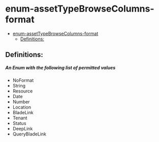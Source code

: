 <a name="enum-assettypebrowsecolumns-format"></a>
# enum-assetTypeBrowseColumns-format
* [enum-assetTypeBrowseColumns-format](#enum-assettypebrowsecolumns-format)
    * [Definitions:](#enum-assettypebrowsecolumns-format-definitions)

<a name="enum-assettypebrowsecolumns-format-definitions"></a>
## Definitions:
<a name="enum-assettypebrowsecolumns-format-definitions-an-enum-with-the-following-list-of-permitted-values"></a>
##### An Enum with the following list of permitted values
- NoFormat
- String
- Resource
- Date
- Number
- Location
- BladeLink
- Tenant
- Status
- DeepLink
- QueryBladeLink
